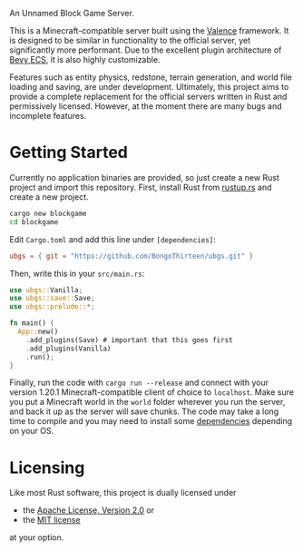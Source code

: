 An Unnamed Block Game Server.

This is a Minecraft-compatible server built using the [Valence](https://github.com/valence-rs/valence) framework.
It is designed to be similar in functionality to the official server, yet significantly more performant.
Due to the excellent plugin architecture of [Bevy ECS](https://bevyengine.org), it is also highly customizable.

Features such as entity physics, redstone, terrain generation, and world file loading and saving, are under development.
Ultimately, this project aims to provide a complete replacement for the official servers written in Rust and permissively licensed.
However, at the moment there are many bugs and incomplete features.

# Getting Started

Currently no application binaries are provided, so just create a new Rust project and import this repository.
First, install Rust from [rustup.rs](https://rustup.rs) and create a new project.
```bash
cargo new blockgame
cd blockgame
```
Edit `Cargo.toml` and add this line under `[dependencies]`:
```toml
ubgs = { git = "https://github.com/BongoThirteen/ubgs.git" }
```
Then, write this in your `src/main.rs`:
```rust
use ubgs::Vanilla;
use ubgs::save::Save;
use ubgs::prelude::*;

fn main() {
  App::new()
    .add_plugins(Save) # important that this goes first
    .add_plugins(Vanilla)
    .run();
}
```
Finally, run the code with `cargo run --release` and connect with your version 1.20.1 Minecraft-compatible client of choice to `localhost`.
Make sure you put a Minecraft world in the `world` folder wherever you run the server, and back it up as the server will save chunks.
The code may take a long time to compile and you may need to install some [dependencies](https://github.com/bevyengine/bevy/blob/main/docs/linux_dependencies.md) depending on your OS.

# Licensing

Like most Rust software, this project is dually licensed under
* the [Apache License, Version 2.0](http://www.apache.org/licenses/LICENSE-2.0) or
* the [MIT license](http://opensource.org/licenses/MIT)

at your option.
